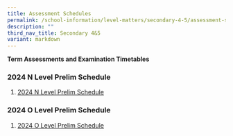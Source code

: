 ```yaml
---
title: Assessment Schedules
permalink: /school-information/level-matters/secondary-4-5/assessment-schedules/
description: ""
third_nav_title: Secondary 4&5
variant: markdown
---
```

**Term Assessments and Examination Timetables**  

### 2024 N Level Prelim Schedule

1. [2024 N Level Prelim Schedule](/files/Examination%20Timetables/2024%20Exam%20Timetables/PRELIMS/2024_N_Prelims_Timetable.pdf)


### 2024 O Level Prelim Schedule

1. [2024 O Level Prelim Schedule](/files/Examination%20Timetables/2024%20Exam%20Timetables/PRELIMS/O_Prelims_2024_5_Aug_2024.pdf)